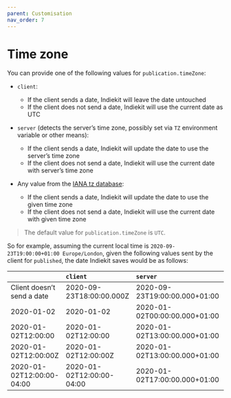 ```yaml
---
parent: Customisation
nav_order: 7
---
```


# Time zone

You can provide one of the following values for `publication.timeZone`:

* `client`:

  * If the client sends a date, Indiekit will leave the date untouched
  * If the client does not send a date, Indiekit will use the current date as UTC

* `server` (detects the server’s time zone, possibly set via `TZ` environment variable or other means):

  * If the client sends a date, Indiekit will update the date to use the server’s time zone
  * If the client does not send a date, Indiekit will use the current date with server’s time zone

* Any value from the [IANA tz database][tz]:

  * If the client sends a date, Indiekit will update the date to use the given time zone
  * If the client does not send a date, Indiekit will use the current date with given time zone

> The default value for `publication.timeZone` is `UTC`.

So for example, assuming the current local time is `2020-09-23T19:00:00+01:00 Europe/London`, given the following values sent by the client for `published`, the date Indiekit saves would be as follows:

|                            | `client`                  | `server`                      | `Asia/Taipei`                 | `UTC`                    |
| :------------------------- | :------------------------ | :---------------------------- | :---------------------------- | :----------------------- |
| Client doesn’t send a date | 2020-09-23T18:00:00.000Z  | 2020-09-23T19:00:00.000+01:00 | 2020-09-24T02:00:00.000+08:00 | 2020-09-23T18:00:00.000Z |
| 2020-01-02                 | 2020-01-02                | 2020-01-02T00:00:00.000+01:00 | 2020-01-02T00:00:00.000+08:00 | 2020-01-02T00:00:00.000Z |
| 2020-01-02T12:00:00        | 2020-01-02T12:00:00       | 2020-01-02T13:00:00.000+01:00 | 2020-01-02T20:00:00.000+08:00 | 2020-01-02T12:00:00.000Z |
| 2020-01-02T12:00:00Z       | 2020-01-02T12:00:00Z      | 2020-01-02T13:00:00.000+01:00 | 2020-01-02T20:00:00.000+08:00 | 2020-01-02T12:00:00.000Z |
| 2020-01-02T12:00:00-04:00  | 2020-01-02T12:00:00-04:00 | 2020-01-02T17:00:00.000+01:00 | 2020-01-03T00:00:00.000+08:00 | 2020-01-02T16:00:00.000Z |

[tz]: https://en.wikipedia.org/wiki/List_of_tz_database_time_zones
